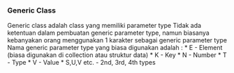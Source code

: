 <h3>Generic Class</h3>
Generic class adalah class yang memiliki parameter type
Tidak ada ketentuan dalam pembuatan generic parameter type, namun biasanya kebanyakan orang menggunakan 1 karakter sebagai generic parameter type
Nama generic parameter type yang biasa digunakan adalah :
* E - Element (biasa digunakan di collection atau struktur data)
* K - Key
* N - Number
* T - Type
* V - Value
* S,U,V etc. - 2nd, 3rd, 4th types

